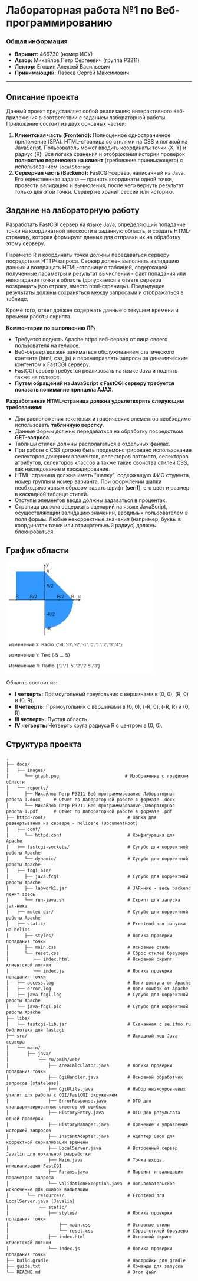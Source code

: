 # Лабораторная работа №1 по Веб-программированию

### Общая информация

*   **Вариант:** 466730 (номер ИСУ)
*   **Автор:** Михайлов Петр Сергеевич (группа P3211)
*   **Лектор:** Егошин Алексей Васильевич
*   **Принимающий:** Лазеев Сергей Максимович

---

## Описание проекта

Данный проект представляет собой реализацию интерактивного веб-приложения в соответствии с заданием лабораторной работы. Приложение состоит из двух основных частей:

1.  **Клиентская часть (Frontend):** Полноценное одностраничное приложение (SPA). HTML-страница со стилями на CSS и логикой на JavaScript. Пользователь может вводить координаты точки (X, Y) и радиус (R). Вся логика хранения и отображения истории проверок **полностью перенесена на клиент** (требование принимающего) с использованием `localStorage`
2.  **Серверная часть (Backend):** FastCGI-сервер, написанный на Java. Его единственная задача — принять координаты одной точки, провести валидацию и вычисления, после чего вернуть результат только для этой точки. Сервер не хранит сессии или историю.

## Задание на лабораторную работу

Разработать FastCGI сервер на языке Java, определяющий попадание точки на координатной плоскости в заданную область, и создать HTML-страницу, которая формирует данные для отправки их на обработку этому серверу.

Параметр R и координаты точки должны передаваться серверу посредством HTTP-запроса. Сервер должен выполнять валидацию данных и возвращать HTML-страницу с таблицей, содержащей полученные параметры и результат вычислений - факт попадания или непопадания точки в область (допускается в ответе сервера возвращать json строку, вместо html-страницы). Предыдущие результаты должны сохраняться между запросами и отображаться в таблице.

Кроме того, ответ должен содержать данные о текущем времени и времени работы скрипта.

**Комментарии по выполнению ЛР:**
*   Требуется поднять Apache httpd веб-сервер от лица своего пользователя на гелиосе.
*   Веб-сервер должен заниматься обслуживанием статического контента (html, css, js) и перенаправлять запросы за динамическим контентом к FastCGI серверу.
*   FastCGI сервер требуется реализовать на языке Java и поднять также на гелиосе.
*   **Путем обращений из JavaScript к FastCGI серверу требуется показать понимание принципа AJAX.**

**Разработанная HTML-страница должна удовлетворять следующим требованиям:**
*   Для расположения текстовых и графических элементов необходимо использовать **табличную верстку**.
*   Данные формы должны передаваться на обработку посредством **GET-запроса**.
*   Таблицы стилей должны располагаться в отдельных файлах.
*   При работе с CSS должно быть продемонстрировано использование селекторов дочерних элементов, селекторов потомств, селекторов атрибутов, селекторов классов а также такие свойства стилей CSS, как наследование и каскадирование.
*   HTML-страница должна иметь "шапку", содержащую ФИО студента, номер группы и номер варианта. При оформлении шапки необходимо явным образом задать шрифт (**serif**), его цвет и размер в каскадной таблице стилей.
*   Отступы элементов ввода должны задаваться в процентах.
*   Страница должна содержать сценарий на языке JavaScript, осуществляющий валидацию значений, вводимых пользователем в поля формы. Любые некорректные значения (например, буквы в координатах точки или отрицательный радиус) должны блокироваться.

## График области

<img src="docs/images/graph.png" alt="График области" width="400"/>

Область состоит из:
*   **I четверть:** Прямоугольный треугольник с вершинами в (0, 0), (R, 0) и (0, R).
*   **II четверть:** Прямоугольник с вершинами в (0, 0), (-R, 0), (-R, R) и (0, R).
*   **III четверть:** Пустая область.
*   **IV четверть:** Четверть круга радиуса R с центром в (0, 0).

## Структура проекта

```
.
├── docs/
│   ├── images/
│      └── graph.png                         # Изображение с графиком области
│   └── reports/
│      ├── Михайлов Петр P3211 Веб-программирование Лабораторная работа 1.docx     # Отчет по лабораторной работе в формате .docx
│      └── Михайлов Петр P3211 Веб-программирование Лабораторная работа 1.pdf      # Отчет по лабораторной работе в формате .pdf
├── httpd-root/                               # Папка для развертывания на сервере - helios'е (DocumentRoot)
│   ├── conf/
│      └── httpd.conf                         # Конфигурация для Apache
│   ├── fastcgi-sockets/                      # Сугубо для корректной работы Apache
│      └── dynamic/                           # Сугубо для корректной работы Apache
│   ├── fcgi-bin/
│      ├── java.fcgi                          # Сугубо для корректной работы Apache
│      ├── labwork1.jar                       # JAR-ник - весь backend лежит здесь
│      └── run-java.sh                        # Скрипт для запуска jar-ника
│   ├── mutex-dir/                            # Сугубо для корректной работы Apache
│   ├── static/                               # Frontend для запуска на helios
│      ├── styles/                            # Логика проверки попадания точки
│      ├── main.css                           # Основные стили
│      └── reset.css                          # Сброс стилей браузера
│         ├── index.html                      # Основной скрипт клиентской логики
│         └── index.js                        # Логика проверки попадания точки
│   ├── access.log                            # Логи доступа от Apache
│   ├── error.log                             # Логи ошибок от Apache
│   ├── java-fcgi.log                         # Сугубо для корректной работы Apache
│   └── java-fcgi.pid                         # Сугубо для корректной работы Apache
├── libs/
│   └── fastcgi-lib.jar                       # Скачанная с se.ifmo.ru библиотека для fastcgi
├── src/                                      # Исходный код Java-сервера
│   └── main/
│       ├── java/
│           └── ru/pmih/web/
│               ├── AreaCalculator.java       # Логика проверки попадания точки
│               ├── CgiHandler.java           # Основной обработчик запросов (stateless)
│               ├── CgiUtils.java             # Набор низкоуровневых утилит для работы с CGI/FastCGI окружением
│               ├── ErrorResponse.java        # DTO для стандартизированных ответов об ошибках
│               ├── HistoryEntry.java         # DTO для результата одной проверки
│               ├── HistoryManager.java       # Хранение и управление историей запросов
│               ├── InstantAdapter.java       # Адаптер Gson для корректной сериализации времени
│               ├── LocalServer.java          # Встроенный сервер Javalin для локальной разработки
│               ├── Main.java                 # Точка входа, инициализация FastCGI
│               ├── Params.java               # Парсинг и валидация параметров запроса
│               └── ValidationException.java  # Пользовательское исключение для ошибок валидации
│       └── resources/                        # Frontend для LocalServer.java (Javalin)
│           └── static/
│               ├── styles/                   # Логика проверки попадания точки
│                   ├── main.css              # Основные стили
│                   └── reset.css             # Сброс стилей браузера
│               ├── index.html                # Основной скрипт клиентской логики
│               └── index.js                  # Логика проверки попадания точки
├── build.gradle                              # Настройки для gradle
├── guide.txt                                 # Команды для запуска
└── README.md                                 # Этот файл
```

